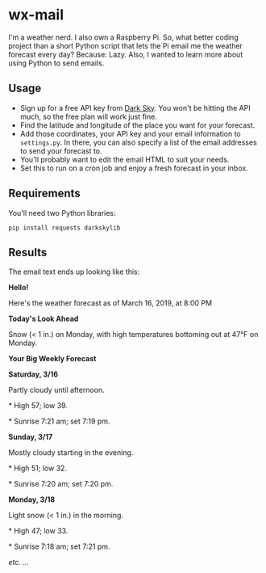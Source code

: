 # wx-mail

I'm a weather nerd. I also own a Raspberry Pi. So, what better coding project than a short Python script that lets the Pi email me the weather forecast every day? Because: Lazy. Also, I wanted to learn more about using Python to send emails.

## Usage

* Sign up for a free API key from [Dark Sky](https://darksky.net/dev). You won't be hitting the API much, so the free plan will work just fine.
* Find the latitude and longitude of the place you want for your forecast.
* Add those coordinates, your API key and your email information to `settings.py`. In there, you can also specify a list of the email addresses to send your forecast to.
* You'll probably want to edit the email HTML to suit your needs.
* Set this to run on a cron job and enjoy a fresh forecast in your inbox.

## Requirements

You'll need two Python libraries:

```
pip install requests darkskylib
```

## Results

The email text ends up looking like this:



**Hello!**

Here's the weather forecast as of March 16, 2019, at 8:00 PM

**Today's Look Ahead**

Snow (< 1 in.) on Monday, with high temperatures bottoming out at 47°F on Monday.

**Your Big Weekly Forecast**

**Saturday, 3/16**

Partly cloudy until afternoon.

\* High 57; low 39. 

\* Sunrise 7:21 am; set 7:19 pm.

**Sunday, 3/17**

Mostly cloudy starting in the evening.

\* High 51; low 32. 

\* Sunrise 7:20 am; set 7:20 pm.

**Monday, 3/18**

Light snow (< 1 in.) in the morning.

\* High 47; low 33. 

\* Sunrise 7:18 am; set 7:21 pm.


*etc. ...*